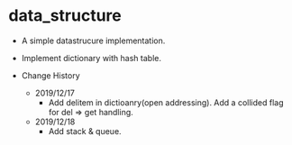 # data_structure

- A simple datastrucure implementation.

- Implement dictionary with hash table.

- Change History
  - 2019/12/17
    - Add delitem in dictioanry(open addressing). Add a collided flag for del => get handling.
  - 2019/12/18
    - Add stack & queue.
